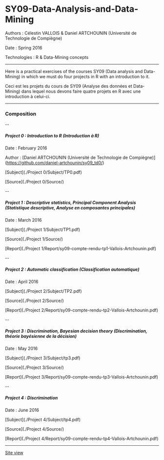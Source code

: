 # SY09-Data-Analysis-and-Data-Mining

Authors : Célestin VALLOIS & Daniel ARTCHOUNIN (Université de Technologie de Compiègne)

Date : Spring 2016

Technologies : R & Data-Mining concepts

--- 

Here is a practical exercises of the courses SY09 (Data analysis and Data-Mining) in which we must do four projects in R with an introduction to it.

Ceci est les projets du cours de SY09 (Analyse des données et Data-Mining) dans lequel nous devons faire quatre projets en R avec une introduction à celui-ci.

---

### Composition 

--

##### Project 0 : Introduction to R (Introduction à R)

Date : February 2016

Author : [Daniel ARTCHOUNIN (Université de Technologie de Compiègne)] (https://github.com/daniel-artchounin/sy09_td0/)

[Subject](./Project 0/Subject/TP0.pdf)

[Source](./Project 0/Source/)

--

##### Project 1 : Descriptive statistics, Principal Component Analysis (Statistique descriptive, Analyse en composantes principales)

Date : March 2016

[Subject](./Project 1/Subject/TP1.pdf)

[Source](./Project 1/Source/)

[Report](./Project 1/Report/sy09-compte-rendu-tp1-Vallois-Artchounin.pdf)

--

##### Project 2 : Automatic classification (Classification automatique)

Date : April 2016

[Subject](./Project 2/Subject/TP2.pdf)

[Source](./Project 2/Source/)

[Report](./Project 2/Report/sy09-compte-rendu-tp2-Vallois-Artchounin.pdf)

--

##### Project 3 : Discrimination, Bayesian decision theory (Discrimination, théorie bayésienne de la décision)

Date : May 2016

[Subject](./Project 3/Subject/tp3.pdf)

[Source](./Project 3/Source/)

[Report](./Project 3/Report/sy09-compte-rendu-tp3-Vallois-Artchounin.pdf)

--

##### Project 4 : Discrimination

Date : June 2016

[Subject](./Project 4/Subject/tp4.pdf)

[Source](./Project 4/Source/)

[Report](./Project 4/Report/sy09-compte-rendu-tp4-Vallois-Artchounin.pdf)

---

[Site view](https://celestinv.github.io/SY09-Data-Analysis-and-Data-Mining/)

